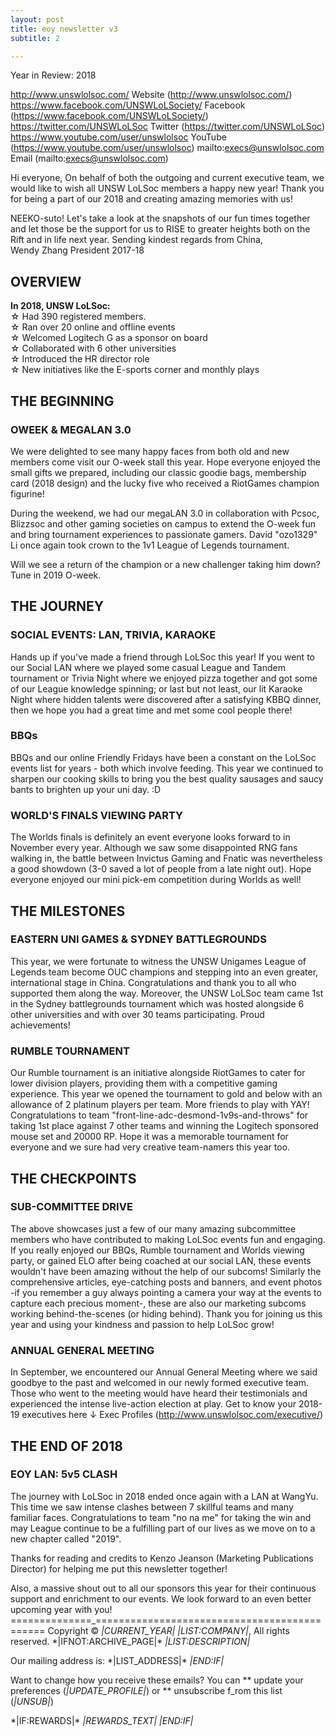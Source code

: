 ```yaml
---
layout: post
title: eoy newsletter v3
subtitle: 2

---
```

Year in Review: 2018

http://www.unswlolsoc.com/ Website (http://www.unswlolsoc.com/)
https://www.facebook.com/UNSWLoLSociety/ Facebook (https://www.facebook.com/UNSWLoLSociety/)
https://twitter.com/UNSWLoLSoc Twitter (https://twitter.com/UNSWLoLSoc)
https://www.youtube.com/user/unswlolsoc YouTube (https://www.youtube.com/user/unswlolsoc)
mailto:execs@unswlolsoc.com Email (mailto:execs@unswlolsoc.com)

Hi everyone, On behalf of both the outgoing and current executive team, we would like to wish all UNSW LoLSoc members a happy new year! Thank you for being a part of our 2018 and creating amazing memories with us!  
  
NEEKO-suto! Let's take a look at the snapshots of our fun times together and let those be the support for us to  RISE to greater heights both on the Rift and in life next year.  Sending kindest regards from China,  
Wendy Zhang President 2017-18 

## OVERVIEW

**In 2018, UNSW LoLSoc:**  
☆ Had 390 registered members.  
☆ Ran over 20 online and offline events   
☆ Welcomed Logitech G as a sponsor on board   
☆ Collaborated with 6 other universities   
☆ Introduced the HR director role   
☆ New initiatives like the E-sports corner and monthly plays 

## THE BEGINNING

### OWEEK & MEGALAN 3.0

 We were delighted to see many happy faces from both old and new members come visit our O-week stall this year. Hope everyone enjoyed the small gifts we prepared, including our classic goodie bags, membership card (2018 design) and the lucky five who received a RiotGames champion figurine!  

During the weekend, we had our megaLAN 3.0 in collaboration with Pcsoc, Blizzsoc and other gaming societies on campus to extend the O-week fun and bring tournament experiences to passionate gamers. David "ozo1329" Li once again took crown to the 1v1 League of Legends tournament.  

Will we see a return of the champion or a new challenger taking him down?  
Tune in 2019 O-week. 

## THE JOURNEY 

### SOCIAL EVENTS: LAN, TRIVIA, KARAOKE

Hands up if you've made a friend through LoLSoc this year! If you went to our Social LAN where we played some casual League and Tandem tournament or Trivia Night where we enjoyed pizza together and got some of our League knowledge spinning; or last but not least, our lit Karaoke Night where hidden talents were discovered after a satisfying KBBQ dinner, then we hope you had a great time and met some cool people there! 

### BBQs  

BBQs and our online Friendly Fridays have been a constant on the LoLSoc events list for years - both which involve feeding. This year we continued to sharpen our cooking skills to bring you the best quality sausages and saucy bants to brighten up your uni day. :D 

### WORLD'S FINALS VIEWING PARTY 

The Worlds finals is definitely an event everyone looks forward to in November every year. Although we saw some disappointed RNG fans walking in, the battle between Invictus Gaming and Fnatic was nevertheless a good showdown (3-0 saved a lot of people from a late night out).  Hope everyone enjoyed our mini pick-em competition during Worlds as well!  

## THE MILESTONES 

### EASTERN UNI GAMES & SYDNEY BATTLEGROUNDS  

This year, we were fortunate to witness the UNSW Unigames League of Legends team become OUC champions and stepping into an even greater, international stage in China. Congratulations and thank you to all who supported them along the way.  Moreover, the UNSW LoLSoc team came 1st in the Sydney battlegrounds tournament which was hosted alongside 6 other universities and with over 30 teams participating. Proud achievements! 

### RUMBLE TOURNAMENT 

Our Rumble tournament is an initiative alongside RiotGames to cater for lower division players, providing them with a competitive gaming experience. This year we opened the tournament to gold and below with an allowance of 2 platinum players per team. More friends to play with YAY!  Congratulations to team "front-line-adc-desmond-1v9s-and-throws" for taking 1st place against 7 other teams and winning the Logitech sponsored mouse set and 20000 RP. Hope it was a memorable tournament for everyone and we sure had very creative team-namers this year too.  

## THE CHECKPOINTS 

### SUB-COMMITTEE DRIVE

The above showcases just a few of our many amazing subcommittee members who have contributed to making LoLSoc events fun and engaging. If you really enjoyed our BBQs, Rumble tournament and Worlds viewing party, or gained ELO after being coached at our social LAN, these events wouldn't have been amazing without the help of our subcoms! Similarly the comprehensive articles, eye-catching posts and banners, and event photos -if you remember a guy always pointing a camera your way at the events to capture each precious moment-, these are also our marketing subcoms working behind-the-scenes (or hiding behind).  Thank you for joining us this year and using your kindness and passion to help LoLSoc grow! 

### ANNUAL GENERAL MEETING 

In September, we encountered our Annual General Meeting where we said goodbye to the past and welcomed in our newly formed executive team. Those who went to the meeting would have heard their testimonials and experienced the intense live-action election at play.  Get to know your 2018-19 executives here ↓ Exec Profiles (http://www.unswlolsoc.com/executive/) 

## THE END OF 2018 

### EOY LAN: 5v5 CLASH

The journey with LoLSoc in 2018 ended once again with a LAN at WangYu. This time we saw intense clashes between 7 skillful teams and many familiar faces. Congratulations to team "no na me" for taking the win and may League continue to be a fulfilling part of our lives as we move on to a new chapter called "2019". 

Thanks for reading and credits to Kenzo Jeanson (Marketing Publications Director) for helping me put this newsletter together!  

Also, a massive shout out to all our sponsors this year for their continuous support and enrichment to our events. We look forward to an even better upcoming year with you!  ==============_=============================================
Copyright © *|CURRENT_YEAR|* *|LIST:COMPANY|*, All rights reserved.
\*|IFNOT:ARCHIVE_PAGE|* *|LIST:DESCRIPTION|*

Our mailing address is:
\*|LIST_ADDRESS|* *|END:IF|*

Want to change how you receive these emails?
You can ** update your preferences (*|UPDATE_PROFILE|*)
or ** unsubscribe f_rom this list (*|UNSUB|*)

\*|IF:REWARDS|* *|REWARDS_TEXT|* *|END:IF|*

